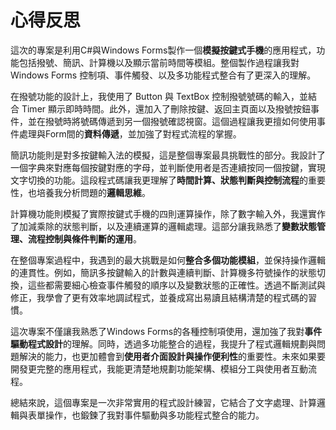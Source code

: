 # 心得反思
這次的專案是利用C#與Windows Forms製作一個**模擬按鍵式手機**的應用程式，功能包括撥號、簡訊、計算機以及顯示當前時間等模組。整個製作過程讓我對 Windows Forms 控制項、事件觸發、以及多功能程式整合有了更深入的理解。

在撥號功能的設計上，我使用了 Button 與 TextBox 控制撥號號碼的輸入，並結合 Timer 顯示即時時間。此外，還加入了刪除按鍵、返回主頁面以及撥號按鈕事件，並在撥號時將號碼傳遞到另一個撥號確認視窗。這個過程讓我更擅如何使用事件處理與Form間的**資料傳遞**，並加強了對程式流程的掌握。

簡訊功能則是對多按鍵輸入法的模擬，這是整個專案最具挑戰性的部分。我設計了一個字典來對應每個按鍵對應的字母，並判斷使用者是否連續按同一個按鍵，實現文字切換的功能。這段程式碼讓我更理解了**時間計算、狀態判斷與控制流程**的重要性，也培養我分析問題的**邏輯思維**。

計算機功能則模擬了實際按鍵式手機的四則運算操作，除了數字輸入外，我還實作了加減乘除的狀態判斷，以及連續運算的邏輯處理。這部分讓我熟悉了**變數狀態管理、流程控制與條件判斷的運用**。

在整個專案過程中，我遇到的最大挑戰是如何**整合多個功能模組**，並保持操作邏輯的連貫性。例如，簡訊多按鍵輸入的計數與連續判斷、計算機多符號操作的狀態切換，這些都需要細心檢查事件觸發的順序以及變數狀態的正確性。透過不斷測試與修正，我學會了更有效率地調試程式，並養成寫出易讀且結構清楚的程式碼的習慣。

這次專案不僅讓我熟悉了Windows Forms的各種控制項使用，還加強了我對**事件驅動程式設計**的理解。同時，透過多功能整合的過程，我提升了程式邏輯規劃與問題解決的能力，也更加體會到**使用者介面設計與操作便利性**的重要性。未來如果要開發更完整的應用程式，我能更清楚地規劃功能架構、模組分工與使用者互動流程。

總結來說，這個專案是一次非常實用的程式設計練習，它結合了文字處理、計算邏輯與表單操作，也鍛鍊了我對事件驅動與多功能程式整合的能力。
